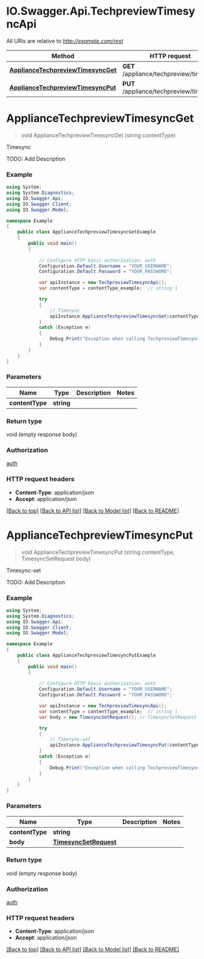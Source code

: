 # IO.Swagger.Api.TechpreviewTimesyncApi

All URIs are relative to *http://example.com/rest*

Method | HTTP request | Description
------------- | ------------- | -------------
[**ApplianceTechpreviewTimesyncGet**](TechpreviewTimesyncApi.md#appliancetechpreviewtimesyncget) | **GET** /appliance/techpreview/timesync | Timesync
[**ApplianceTechpreviewTimesyncPut**](TechpreviewTimesyncApi.md#appliancetechpreviewtimesyncput) | **PUT** /appliance/techpreview/timesync | Timesync-set


<a name="appliancetechpreviewtimesyncget"></a>
# **ApplianceTechpreviewTimesyncGet**
> void ApplianceTechpreviewTimesyncGet (string contentType)

Timesync

TODO: Add Description

### Example
```csharp
using System;
using System.Diagnostics;
using IO.Swagger.Api;
using IO.Swagger.Client;
using IO.Swagger.Model;

namespace Example
{
    public class ApplianceTechpreviewTimesyncGetExample
    {
        public void main()
        {
            
            // Configure HTTP basic authorization: auth
            Configuration.Default.Username = "YOUR_USERNAME";
            Configuration.Default.Password = "YOUR_PASSWORD";

            var apiInstance = new TechpreviewTimesyncApi();
            var contentType = contentType_example;  // string | 

            try
            {
                // Timesync
                apiInstance.ApplianceTechpreviewTimesyncGet(contentType);
            }
            catch (Exception e)
            {
                Debug.Print("Exception when calling TechpreviewTimesyncApi.ApplianceTechpreviewTimesyncGet: " + e.Message );
            }
        }
    }
}
```

### Parameters

Name | Type | Description  | Notes
------------- | ------------- | ------------- | -------------
 **contentType** | **string**|  | 

### Return type

void (empty response body)

### Authorization

[auth](../README.md#auth)

### HTTP request headers

 - **Content-Type**: application/json
 - **Accept**: application/json

[[Back to top]](#) [[Back to API list]](../README.md#documentation-for-api-endpoints) [[Back to Model list]](../README.md#documentation-for-models) [[Back to README]](../README.md)

<a name="appliancetechpreviewtimesyncput"></a>
# **ApplianceTechpreviewTimesyncPut**
> void ApplianceTechpreviewTimesyncPut (string contentType, TimesyncSetRequest body)

Timesync-set

TODO: Add Description

### Example
```csharp
using System;
using System.Diagnostics;
using IO.Swagger.Api;
using IO.Swagger.Client;
using IO.Swagger.Model;

namespace Example
{
    public class ApplianceTechpreviewTimesyncPutExample
    {
        public void main()
        {
            
            // Configure HTTP basic authorization: auth
            Configuration.Default.Username = "YOUR_USERNAME";
            Configuration.Default.Password = "YOUR_PASSWORD";

            var apiInstance = new TechpreviewTimesyncApi();
            var contentType = contentType_example;  // string | 
            var body = new TimesyncSetRequest(); // TimesyncSetRequest | 

            try
            {
                // Timesync-set
                apiInstance.ApplianceTechpreviewTimesyncPut(contentType, body);
            }
            catch (Exception e)
            {
                Debug.Print("Exception when calling TechpreviewTimesyncApi.ApplianceTechpreviewTimesyncPut: " + e.Message );
            }
        }
    }
}
```

### Parameters

Name | Type | Description  | Notes
------------- | ------------- | ------------- | -------------
 **contentType** | **string**|  | 
 **body** | [**TimesyncSetRequest**](TimesyncSetRequest.md)|  | 

### Return type

void (empty response body)

### Authorization

[auth](../README.md#auth)

### HTTP request headers

 - **Content-Type**: application/json
 - **Accept**: application/json

[[Back to top]](#) [[Back to API list]](../README.md#documentation-for-api-endpoints) [[Back to Model list]](../README.md#documentation-for-models) [[Back to README]](../README.md)


